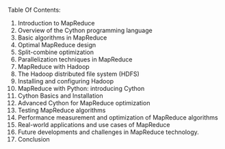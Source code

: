 Table Of Contents:

1. Introduction to MapReduce
2. Overview of the Cython programming language
3. Basic algorithms in MapReduce
4. Optimal MapReduce design
5. Split-combine optimization
6. Parallelization techniques in MapReduce
7. MapReduce with Hadoop
8. The Hadoop distributed file system (HDFS)
9. Installing and configuring Hadoop
10. MapReduce with Python: introducing Cython
11. Cython Basics and Installation
12. Advanced Cython for MapReduce optimization
13. Testing MapReduce algorithms
14. Performance measurement and optimization of MapReduce algorithms
15. Real-world applications and use cases of MapReduce
16. Future developments and challenges in MapReduce technology.
17. Conclusion